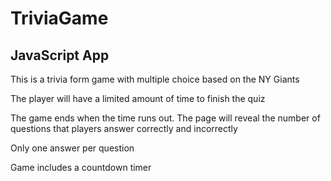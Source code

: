 # TriviaGame

## JavaScript App

This is a trivia form game with multiple choice based on the NY Giants

The player will have a limited amount of time to finish the quiz

The game ends when the time runs out. The page will reveal the number of questions that players answer correctly and incorrectly

Only one answer per question

Game includes a countdown timer


